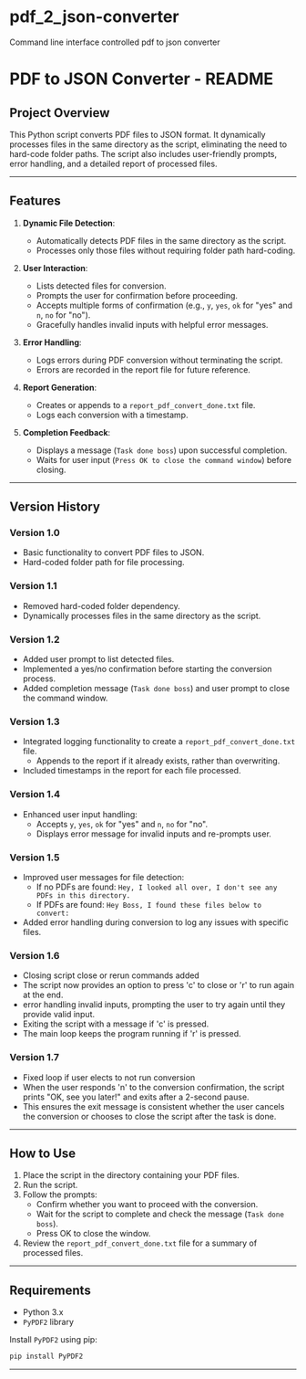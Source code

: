# pdf_2_json-converter
Command line interface controlled pdf to json converter
# PDF to JSON Converter - README

## Project Overview
This Python script converts PDF files to JSON format. It dynamically processes files in the same directory as the script, eliminating the need to hard-code folder paths. The script also includes user-friendly prompts, error handling, and a detailed report of processed files.

---

## Features
1. **Dynamic File Detection**:
   - Automatically detects PDF files in the same directory as the script.
   - Processes only those files without requiring folder path hard-coding.

2. **User Interaction**:
   - Lists detected files for conversion.
   - Prompts the user for confirmation before proceeding.
   - Accepts multiple forms of confirmation (e.g., `y`, `yes`, `ok` for "yes" and `n`, `no` for "no").
   - Gracefully handles invalid inputs with helpful error messages.

3. **Error Handling**:
   - Logs errors during PDF conversion without terminating the script.
   - Errors are recorded in the report file for future reference.

4. **Report Generation**:
   - Creates or appends to a `report_pdf_convert_done.txt` file.
   - Logs each conversion with a timestamp.

5. **Completion Feedback**:
   - Displays a message (`Task done boss`) upon successful completion.
   - Waits for user input (`Press OK to close the command window`) before closing.

---

## Version History

### **Version 1.0**
- Basic functionality to convert PDF files to JSON.
- Hard-coded folder path for file processing.

### **Version 1.1**
- Removed hard-coded folder dependency.
- Dynamically processes files in the same directory as the script.

### **Version 1.2**
- Added user prompt to list detected files.
- Implemented a yes/no confirmation before starting the conversion process.
- Added completion message (`Task done boss`) and user prompt to close the command window.

### **Version 1.3**
- Integrated logging functionality to create a `report_pdf_convert_done.txt` file.
  - Appends to the report if it already exists, rather than overwriting.
- Included timestamps in the report for each file processed.

### **Version 1.4**
- Enhanced user input handling:
  - Accepts `y`, `yes`, `ok` for "yes" and `n`, `no` for "no".
  - Displays error message for invalid inputs and re-prompts user.

### **Version 1.5**
- Improved user messages for file detection:
  - If no PDFs are found: `Hey, I looked all over, I don't see any PDFs in this directory.`
  - If PDFs are found: `Hey Boss, I found these files below to convert:`
- Added error handling during conversion to log any issues with specific files.

### **Version 1.6**
- Closing script close or rerun commands added
- The script now provides an option to press 'c' to close or 'r' to run again at the end.
- error handling invalid inputs, prompting the user to try again until they provide valid input.
- Exiting the script with a message if 'c' is pressed.
- The main loop keeps the program running if 'r' is pressed.

### **Version 1.7**
- Fixed loop if user elects to not run conversion
- When the user responds 'n' to the conversion confirmation, the script prints "OK, see you later!" and exits after a 2-second pause.
- This ensures the exit message is consistent whether the user cancels the conversion or chooses to close the script after the task is done.


---

## How to Use
1. Place the script in the directory containing your PDF files.
2. Run the script.
3. Follow the prompts:
   - Confirm whether you want to proceed with the conversion.
   - Wait for the script to complete and check the message (`Task done boss`).
   - Press OK to close the window.
4. Review the `report_pdf_convert_done.txt` file for a summary of processed files.

---

## Requirements
- Python 3.x
- `PyPDF2` library
  
Install `PyPDF2` using pip:
```bash
pip install PyPDF2
```

---
